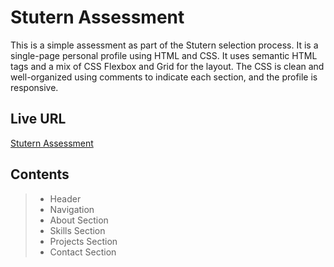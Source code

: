# Stutern Assessment

This is a simple assessment as part of the Stutern selection process. It is a single-page personal profile using HTML and CSS. It uses semantic HTML tags and a mix of CSS Flexbox and Grid for the layout. The CSS is clean and well-organized using comments to indicate each section, and the profile is responsive.

## Live URL

[Stutern Assessment](https://aniebietafia.github.io/)

## Contents

> - Header
> - Navigation
> - About Section
> - Skills Section
> - Projects Section
> - Contact Section
